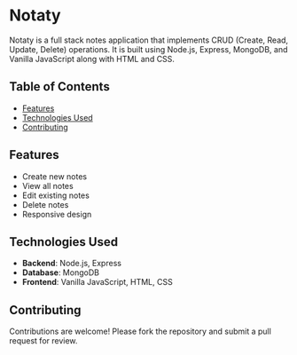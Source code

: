 # Notaty

Notaty is a full stack notes application that implements CRUD (Create, Read, Update, Delete) operations. It is built using Node.js, Express, MongoDB, and Vanilla JavaScript along with HTML and CSS.

## Table of Contents
- [Features](#features)
- [Technologies Used](#technologies-used)
- [Contributing](#contributing)

## Features
- Create new notes
- View all notes
- Edit existing notes
- Delete notes
- Responsive design

## Technologies Used
- **Backend**: Node.js, Express
- **Database**: MongoDB
- **Frontend**: Vanilla JavaScript, HTML, CSS

## Contributing
Contributions are welcome! Please fork the repository and submit a pull request for review.
